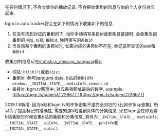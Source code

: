 在任何情况下, 不会收集你的播放记录, 不会把收集到的信息与你的个人身份对应起来.

bgm.tv auto tracker将会在如下的情况下收集如下的信息: 

1. 在没有找到对应的番剧的下, 当你手动填写条目id或者条目链接时, 会收集当前番剧的 `网址`, `标题`, `番剧id`, 你所填写的`条目id`
2. 当查询某个番剧的条目id时, 如果对应的条目id不存在, 会记录所查询的`网站`和`番剧id`

收集到的信息可在[statistics_missing_bangumi](https://bangumi-auto-tracker.trim21.cn/statistics_missing_bangumi)看到

- 网站: `bilibili`或者`iqiyi`
- 番剧id: 参考[bangumi-data](https://github.com/bangumi-data/bangumi-data/blob/master/CONTRIBUTING.md#%E7%AB%99%E7%82%B9-url-%E6%8B%BC%E6%8E%A5). b站的`番剧id`为`window.__INITIAL_STATE__.mediaInfo.season_id`
- 条目id: bgm.tv网页中, 对应条目网址最后的数字. example: [https://bgm.tv/subject/`226677`](https://bgm.tv/subject/226677)


2019.1.8新增:
因为b站和bgm.tv的许多剧集不是完全对应的 (比如许多sp剧集), 所以为了提高标记的准确性, 需要知道b站番剧具体的分集信息.
现在bgm会在你观看b站番剧的时候收集b站的番剧和分集信息, 具体为`__INITIAL_STATE__.mediaInfo`, `__INITIAL_STATE__.epInfo`, `__INITIAL_STATE__.pubInfo`和`__INITIAL_STATE__.epList`.
